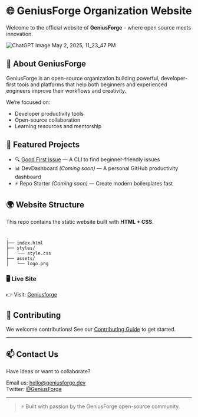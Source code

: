 # 🌐 GeniusForge Organization Website

Welcome to the official website of **GeniusForge** – where open source meets innovation.

![ChatGPT Image May 2, 2025, 11_23_47 PM](https://github.com/user-attachments/assets/696050fb-b7e2-44e5-9d6d-68b97e713e42)


## 🚀 About GeniusForge

GeniusForge is an open-source organization building powerful, developer-first tools and platforms that help both beginners and experienced engineers improve their workflows and creativity.

We’re focused on:
- Developer productivity tools
- Open-source collaboration
- Learning resources and mentorship

## 🧰 Featured Projects

- 🔍 [Good First Issue](https://github.com/geniusforge/good-first-issue) — A CLI to find beginner-friendly issues
- 📊 DevDashboard *(Coming soon)* — A personal GitHub productivity dashboard
- ⚡ Repo Starter *(Coming soon)* — Create modern boilerplates fast

## 🌍 Website Structure

This repo contains the static website built with **HTML + CSS**.

```

.
├── index.html
├── styles/
│   └── style.css
├── assets/
│   └── logo.png

```

### 🖥️ Live Site

👉 Visit: [Geniusforge](https://geniusforge.github.io/.github/)

## 🤝 Contributing

We welcome contributions! See our [Contributing Guide](https://github.com/geniusforge/.github/blob/main/CONTRIBUTING.md) to get started.

---

## 📫 Contact Us

Have ideas or want to collaborate?

Email us: [hello@geniusforge.dev](mailto:hello@geniusforge.dev)  
Twitter: [@GeniusForge](https://twitter.com/geniusforge)

---

> ⚡ Built with passion by the GeniusForge open-source community.
